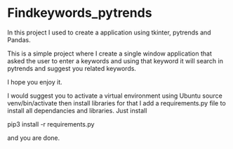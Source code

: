 # Findkeywords_pytrends
In this project I used to create a application using tkinter, pytrends and Pandas.

This is a simple project where I create a single window application that asked the user to enter a keywords 
and using that keyword it will search in pytrends and suggest you related keywords.

I hope you enjoy it.

I would suggest you to activate a virtual environment using
Ubuntu
source venv/bin/activate
then install libraries for that I add a requirements.py file to install all dependancies and libraries.
Just install 

pip3 install -r requirements.py

and you are done.
